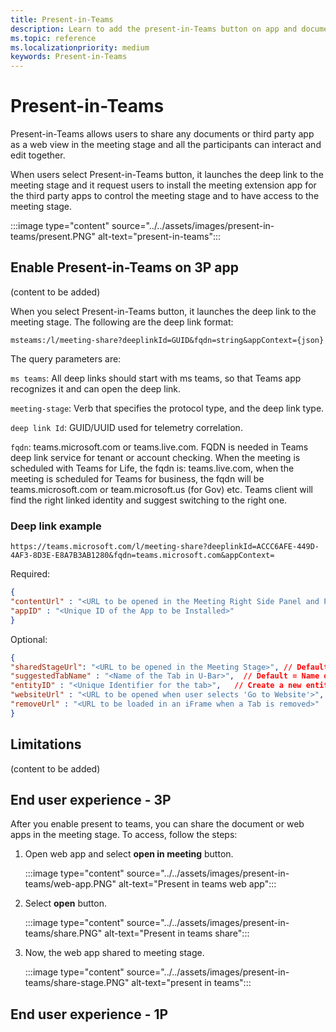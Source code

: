```yaml
---
title: Present-in-Teams
description: Learn to add the present-in-Teams button on app and document to share in the meeting stage
ms.topic: reference
ms.localizationpriority: medium
keywords: Present-in-Teams
---
```

# Present-in-Teams

Present-in-Teams allows users to share any documents or third party app as a web view in the meeting stage and all the participants can interact and edit together.

When users select Present-in-Teams button, it launches the deep link to the meeting stage and it request users to install the meeting extension app for the third party apps to control the meeting stage and to have access to the meeting stage.

:::image type="content" source="../../assets/images/present-in-teams/present.PNG" alt-text="present-in-teams":::

## Enable Present-in-Teams on 3P app

(content to be added)

When you select Present-in-Teams button, it launches the deep link to the meeting stage. The following are the deep link format:

`msteams:/l/meeting-share?deeplinkId=GUID&fqdn=string&appContext={json}`

The query parameters are:

`ms teams`: All deep links should start with ms teams, so that Teams app recognizes it and can open the deep link.​

`meeting-stage`: Verb that specifies the protocol type, and the deep link type​.

`deep link Id`: GUID/UUID used for telemetry correlation​.

`fqdn`: teams.microsoft.com or teams.live.com. FQDN is needed in Teams deep link service for tenant or account checking. When the meeting is scheduled with Teams for Life, the fqdn is: teams.live.com, when the meeting is scheduled for Teams for business, the fqdn will be teams.microsoft.com or team.microsoft.us (for Gov) etc. Teams client will find the right linked identity and suggest switching to the right one.​

### Deep link example

`https://teams.microsoft.com/l/meeting-share?deeplinkId=ACCC6AFE-449D-4AF3-8D3E-E8A7B3AB1280&fqdn=teams.microsoft.com&appContext=`

Required:

```json
{ ​
"contentUrl" : "<URL to be opened in the Meeting Right Side Panel and Post Meeting Tab>", ​
"appID" : "<Unique ID of the App to be Installed>"​
}
```

Optional:

```json
{ ​
"sharedStageUrl": "<URL to be opened in the Meeting Stage>", // Default = contentUrl​
"suggestedTabName" : "<Name of the Tab in U-Bar>",  // Default = Name of the App​
"entityID" : "<Unique Identifier for the tab>",   // Create a new entityID if not specified ​
"websiteUrl" : "<URL to be opened when user selects 'Go to Website'>",   // Default = contentUrl​ 
"removeUrl" : "<URL to be loaded in an iFrame when a Tab is removed>"
}
```

## Limitations

(content to be added)

## End user experience - 3P

After you enable present to teams, you can share the document or web apps in the meeting stage. To access, follow the steps:

1. Open web app and select **open in meeting** button.

    :::image type="content" source="../../assets/images/present-in-teams/web-app.PNG" alt-text="Present in teams web app":::

1. Select **open** button.

    :::image type="content" source="../../assets/images/present-in-teams/share.PNG" alt-text="Present in teams share":::

1. Now, the web app shared to meeting stage.

    :::image type="content" source="../../assets/images/present-in-teams/share-stage.PNG" alt-text="present in teams":::

## End user experience - 1P

